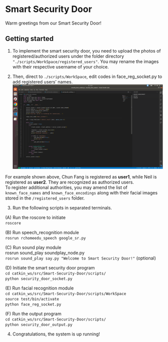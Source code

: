 # Smart Security Door
Warm greetings from our Smart Security Door!

## Getting started
1. To implement the smart security door, you need to upload the photos of registered/authorized users under the folder directory `"./scripts/WorkSpace/registered_users"`. You may rename the images with their respective username of your choice.  

2. Then, direct to `./scripts/WorkSpace`, edit codes in face_reg_socket.py to add registered users’ names.  
![add registered users](./scripts/samples/add_registered_users_code.png)
  
For example shown above, Chun Fang is registered as **user1**, while Neil is registered as **user2**. They are recognized as authorized users.  
To register additional authorities, you may amend the list of `known_face_names` and `known_face_encodings` along with their facial images stored in the `/registered_users` folder.  

3. Run the following scripts in separated terminals.

(A) Run the roscore to initiate  
`roscore`  

(B) Run speech_recognition module  
`rosrun rchomeedu_speech google_sr.py`  

(C) Run sound play module  
rosrun sound_play soundplay_node.py  
`rosrun sound_play say.py "Welcome to Smart Security Door!"` (optional)  
 
(D) Initiate the smart security door program  
`cd catkin_ws/src/Smart-Security-Door/scripts/`  
`python security_door_socket.py`  

(E) Run facial recognition module  
`cd catkin_ws/src/Smart-Security-Door/scripts/WorkSpace`  
`source test/bin/activate`  
`python face_reg_socket.py`  

(F) Run the output program  
`cd catkin_ws/src/Smart-Security-Door/scripts/`  
`python security_door_output.py`  

4. Congratulations, the system is up running!